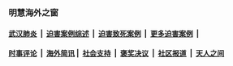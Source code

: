 
### 明慧海外之窗

####  [武汉肺炎](indexes/365.md?t=02271400) &nbsp;|&nbsp;  [迫害案例综述](indexes/328.md?t=02271400) &nbsp;|&nbsp; [迫害致死案例](indexes/277.md?t=02271400)  &nbsp;|&nbsp; [更多迫害案例](indexes/81.md?t=02271400)  &nbsp;|&nbsp; 
####  [时事评论](indexes/19.md?t=02271400) &nbsp;|&nbsp; [海外简讯](indexes/245.md?t=02271400)&nbsp;|&nbsp;  [社会支持](indexes/140.md?t=02271400) &nbsp;|&nbsp; [褒奖决议](indexes/282.md?t=02271400) &nbsp;|&nbsp; [社区报道](indexes/91.md?t=02271400)  &nbsp;|&nbsp; [天人之间](indexes/78.md?t=02271400) 

